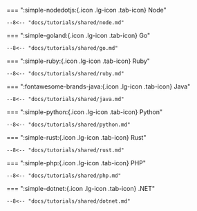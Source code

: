 === ":simple-nodedotjs:{.icon .lg-icon .tab-icon} Node"

    --8<-- "docs/tutorials/shared/node.md"

=== ":simple-goland:{.icon .lg-icon .tab-icon} Go"

    --8<-- "docs/tutorials/shared/go.md"

=== ":simple-ruby:{.icon .lg-icon .tab-icon} Ruby"

    --8<-- "docs/tutorials/shared/ruby.md"

=== ":fontawesome-brands-java:{.icon .lg-icon .tab-icon} Java"

    --8<-- "docs/tutorials/shared/java.md"

=== ":simple-python:{.icon .lg-icon .tab-icon} Python"

    --8<-- "docs/tutorials/shared/python.md"

=== ":simple-rust:{.icon .lg-icon .tab-icon} Rust"

    --8<-- "docs/tutorials/shared/rust.md"

=== ":simple-php:{.icon .lg-icon .tab-icon} PHP"

    --8<-- "docs/tutorials/shared/php.md"

=== ":simple-dotnet:{.icon .lg-icon .tab-icon} .NET"

    --8<-- "docs/tutorials/shared/dotnet.md"